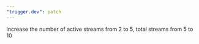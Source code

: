 ```yaml
---
"trigger.dev": patch
---
```


Increase the number of active streams from 2 to 5, total streams from 5 to 10
